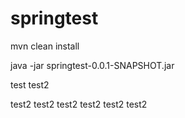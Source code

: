 # springtest

mvn clean install

java -jar springtest-0.0.1-SNAPSHOT.jar


test
test2

test2
test2
test2
test2
test2
test2
